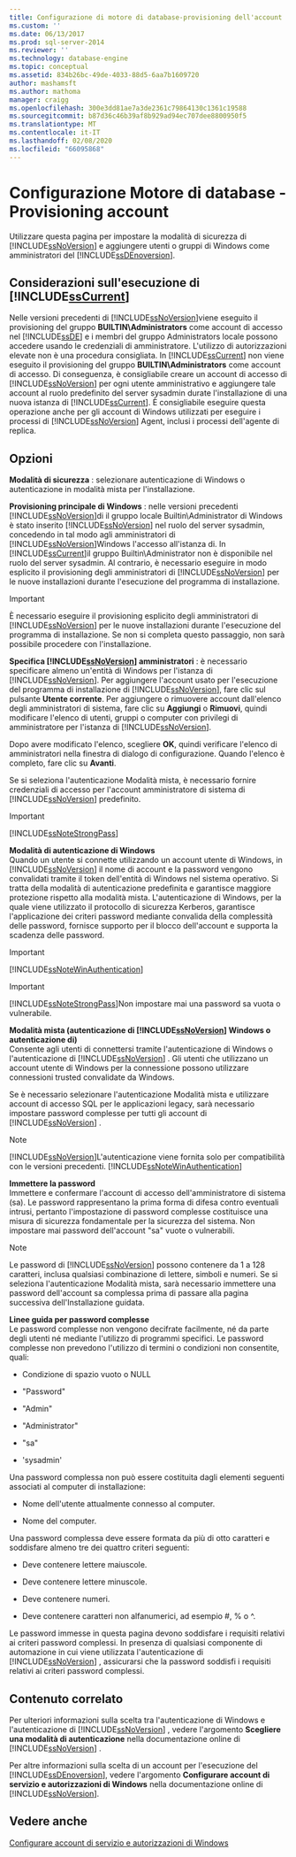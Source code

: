 ```yaml
---
title: Configurazione di motore di database-provisioning dell'account | Microsoft Docs
ms.custom: ''
ms.date: 06/13/2017
ms.prod: sql-server-2014
ms.reviewer: ''
ms.technology: database-engine
ms.topic: conceptual
ms.assetid: 834b26bc-49de-4033-88d5-6aa7b1609720
author: mashamsft
ms.author: mathoma
manager: craigg
ms.openlocfilehash: 300e3dd81ae7a3de2361c79864130c1361c19588
ms.sourcegitcommit: b87d36c46b39af8b929ad94ec707dee8800950f5
ms.translationtype: MT
ms.contentlocale: it-IT
ms.lasthandoff: 02/08/2020
ms.locfileid: "66095868"
---
```

# <a name="database-engine-configuration---account-provisioning"></a>Configurazione Motore di database - Provisioning account
  Utilizzare questa pagina per impostare la modalità di sicurezza di [!INCLUDE[ssNoVersion](../../includes/ssnoversion-md.md)] e aggiungere utenti o gruppi di Windows come amministratori del [!INCLUDE[ssDEnoversion](../../includes/ssdenoversion-md.md)].  
  
## <a name="considerations-for-running-includesscurrentincludessscurrent-mdmd"></a>Considerazioni sull'esecuzione di [!INCLUDE[ssCurrent](../../includes/sscurrent-md.md)]  
 Nelle versioni precedenti di [!INCLUDE[ssNoVersion](../../includes/ssnoversion-md.md)]viene eseguito il provisioning del gruppo **BUILTIN\Administrators** come account di accesso nel [!INCLUDE[ssDE](../../includes/ssde-md.md)] e i membri del gruppo Administrators locale possono accedere usando le credenziali di amministratore. L'utilizzo di autorizzazioni elevate non è una procedura consigliata. In [!INCLUDE[ssCurrent](../../includes/sscurrent-md.md)] non viene eseguito il provisioning del gruppo **BUILTIN\Administrators** come account di accesso. Di conseguenza, è consigliabile creare un account di accesso di [!INCLUDE[ssNoVersion](../../includes/ssnoversion-md.md)] per ogni utente amministrativo e aggiungere tale account al ruolo predefinito del server sysadmin durate l'installazione di una nuova istanza di [!INCLUDE[ssCurrent](../../includes/sscurrent-md.md)]. È consigliabile eseguire questa operazione anche per gli account di Windows utilizzati per eseguire i processi di [!INCLUDE[ssNoVersion](../../includes/ssnoversion-md.md)] Agent, inclusi i processi dell'agente di replica.  
  
## <a name="options"></a>Opzioni  
 **Modalità di sicurezza** : selezionare autenticazione di Windows o autenticazione in modalità mista per l'installazione.  
  
 **Provisioning principale di Windows** : nelle versioni precedenti [!INCLUDE[ssNoVersion](../../includes/ssnoversion-md.md)]di il gruppo locale Builtin\Administrator di Windows è stato inserito [!INCLUDE[ssNoVersion](../../includes/ssnoversion-md.md)] nel ruolo del server sysadmin, concedendo in tal modo agli amministratori di [!INCLUDE[ssNoVersion](../../includes/ssnoversion-md.md)]Windows l'accesso all'istanza di. In [!INCLUDE[ssCurrent](../../includes/sscurrent-md.md)]il gruppo Builtin\Administrator non è disponibile nel ruolo del server sysadmin. Al contrario, è necessario eseguire in modo esplicito il provisioning degli amministratori di [!INCLUDE[ssNoVersion](../../includes/ssnoversion-md.md)] per le nuove installazioni durante l'esecuzione del programma di installazione.  
  
> [!IMPORTANT]  
>  È necessario eseguire il provisioning esplicito degli amministratori di [!INCLUDE[ssNoVersion](../../includes/ssnoversion-md.md)] per le nuove installazioni durante l'esecuzione del programma di installazione. Se non si completa questo passaggio, non sarà possibile procedere con l'installazione.  
  
 **Specifica [!INCLUDE[ssNoVersion](../../includes/ssnoversion-md.md)] amministratori** : è necessario specificare almeno un'entità di Windows per l'istanza di [!INCLUDE[ssNoVersion](../../includes/ssnoversion-md.md)]. Per aggiungere l'account usato per l'esecuzione del programma di installazione di [!INCLUDE[ssNoVersion](../../includes/ssnoversion-md.md)], fare clic sul pulsante **Utente corrente**. Per aggiungere o rimuovere account dall'elenco degli amministratori di sistema, fare clic su **Aggiungi** o **Rimuovi**, quindi modificare l'elenco di utenti, gruppi o computer con privilegi di amministratore per l'istanza di [!INCLUDE[ssNoVersion](../../includes/ssnoversion-md.md)].  
  
 Dopo avere modificato l'elenco, scegliere **OK**, quindi verificare l'elenco di amministratori nella finestra di dialogo di configurazione. Quando l'elenco è completo, fare clic su **Avanti**.  
  
 Se si seleziona l'autenticazione Modalità mista, è necessario fornire credenziali di accesso per l'account amministratore di sistema di [!INCLUDE[ssNoVersion](../../includes/ssnoversion-md.md)] predefinito.  
  
> [!IMPORTANT]  
>  [!INCLUDE[ssNoteStrongPass](../../includes/ssnotestrongpass-md.md)]  
  
 **Modalità di autenticazione di Windows**  
 Quando un utente si connette utilizzando un account utente di Windows, in [!INCLUDE[ssNoVersion](../../includes/ssnoversion-md.md)] il nome di account e la password vengono convalidati tramite il token dell'entità di Windows nel sistema operativo. Si tratta della modalità di autenticazione predefinita e garantisce maggiore protezione rispetto alla modalità mista. L'autenticazione di Windows, per la quale viene utilizzato il protocollo di sicurezza Kerberos, garantisce l'applicazione dei criteri password mediante convalida della complessità delle password, fornisce supporto per il blocco dell'account e supporta la scadenza delle password.  
  
> [!IMPORTANT]  
>  [!INCLUDE[ssNoteWinAuthentication](../../includes/ssnotewinauthentication-md.md)]  
  
> [!IMPORTANT]  
>  [!INCLUDE[ssNoteStrongPass](../../includes/ssnotestrongpass-md.md)]Non impostare mai una password sa vuota o vulnerabile.  
  
 **Modalità mista (autenticazione di [!INCLUDE[ssNoVersion](../../includes/ssnoversion-md.md)] Windows o autenticazione di)**  
 Consente agli utenti di connettersi tramite l'autenticazione di Windows o l'autenticazione di [!INCLUDE[ssNoVersion](../../includes/ssnoversion-md.md)] . Gli utenti che utilizzano un account utente di Windows per la connessione possono utilizzare connessioni trusted convalidate da Windows.  
  
 Se è necessario selezionare l'autenticazione Modalità mista e utilizzare account di accesso SQL per le applicazioni legacy, sarà necessario impostare password complesse per tutti gli account di [!INCLUDE[ssNoVersion](../../includes/ssnoversion-md.md)] .  
  
> [!NOTE]  
>  [!INCLUDE[ssNoVersion](../../includes/ssnoversion-md.md)]L'autenticazione viene fornita solo per compatibilità con le versioni precedenti. [!INCLUDE[ssNoteWinAuthentication](../../includes/ssnotewinauthentication-md.md)]  
  
 **Immettere la password**  
 Immettere e confermare l'account di accesso dell'amministratore di sistema (sa). Le password rappresentano la prima forma di difesa contro eventuali intrusi, pertanto l'impostazione di password complesse costituisce una misura di sicurezza fondamentale per la sicurezza del sistema. Non impostare mai password dell'account "sa" vuote o vulnerabili.  
  
> [!NOTE]  
>  Le password di [!INCLUDE[ssNoVersion](../../includes/ssnoversion-md.md)] possono contenere da 1 a 128 caratteri, inclusa qualsiasi combinazione di lettere, simboli e numeri. Se si seleziona l'autenticazione Modalità mista, sarà necessario immettere una password dell'account sa complessa prima di passare alla pagina successiva dell'Installazione guidata.  
  
 **Linee guida per password complesse**  
 Le password complesse non vengono decifrate facilmente, né da parte degli utenti né mediante l'utilizzo di programmi specifici. Le password complesse non prevedono l'utilizzo di termini o condizioni non consentite, quali:  
  
-   Condizione di spazio vuoto o NULL  
  
-   "Password"  
  
-   "Admin"  
  
-   "Administrator"  
  
-   "sa"  
  
-   'sysadmin'  
  
 Una password complessa non può essere costituita dagli elementi seguenti associati al computer di installazione:  
  
-   Nome dell'utente attualmente connesso al computer.  
  
-   Nome del computer.  
  
 Una password complessa deve essere formata da più di otto caratteri e soddisfare almeno tre dei quattro criteri seguenti:  
  
-   Deve contenere lettere maiuscole.  
  
-   Deve contenere lettere minuscole.  
  
-   Deve contenere numeri.  
  
-   Deve contenere caratteri non alfanumerici, ad esempio #, % o ^.  
  
 Le password immesse in questa pagina devono soddisfare i requisiti relativi ai criteri password complessi. In presenza di qualsiasi componente di automazione in cui viene utilizzata l'autenticazione di [!INCLUDE[ssNoVersion](../../includes/ssnoversion-md.md)] , assicurarsi che la password soddisfi i requisiti relativi ai criteri password complessi.  
  
## <a name="related-content"></a>Contenuto correlato  
 Per ulteriori informazioni sulla scelta tra l'autenticazione di Windows e l'autenticazione di [!INCLUDE[ssNoVersion](../../includes/ssnoversion-md.md)] , vedere l'argomento **Scegliere una modalità di autenticazione** nella documentazione online di [!INCLUDE[ssNoVersion](../../includes/ssnoversion-md.md)] .  
  
 Per altre informazioni sulla scelta di un account per l'esecuzione del [!INCLUDE[ssDEnoversion](../../includes/ssdenoversion-md.md)], vedere l'argomento **Configurare account di servizio e autorizzazioni di Windows** nella documentazione online di [!INCLUDE[ssNoVersion](../../includes/ssnoversion-md.md)].  
  
## <a name="see-also"></a>Vedere anche  
 [Configurare account di servizio e autorizzazioni di Windows](../../database-engine/configure-windows/configure-windows-service-accounts-and-permissions.md)  
  
  
